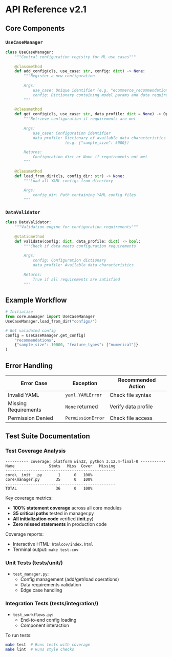 # API Reference v2.1

## Core Components

### `UseCaseManager`
```python
class UseCaseManager:
    """Central configuration registry for ML use cases"""
    
    @classmethod
    def add_config(cls, use_case: str, config: dict) -> None:
        """Register a new configuration
        
        Args:
            use_case: Unique identifier (e.g. "ecommerce_recommendations")
            config: Dictionary containing model params and data requirements
        """
        
    @classmethod
    def get_config(cls, use_case: str, data_profile: dict = None) -> Optional[dict]:
        """Retrieve configuration if requirements are met
        
        Args:
            use_case: Configuration identifier
            data_profile: Dictionary of available data characteristics
                          (e.g. {"sample_size": 5000})
                          
        Returns:
            Configuration dict or None if requirements not met
        """
        
    @classmethod
    def load_from_dir(cls, config_dir: str) -> None:
        """Load all YAML configs from directory
        
        Args:
            config_dir: Path containing YAML config files
        """
```

### `DataValidator`
```python
class DataValidator:
    """Validation engine for configuration requirements"""
    
    @staticmethod
    def validate(config: dict, data_profile: dict) -> bool:
        """Check if data meets configuration requirements
        
        Args:
            config: Configuration dictionary
            data_profile: Available data characteristics
            
        Returns:
            True if all requirements are satisfied
        """
```

## Example Workflow

```python
# Initialize
from core.manager import UseCaseManager
UseCaseManager.load_from_dir("configs/")

# Get validated config
config = UseCaseManager.get_config(
    "recommendations",
    {"sample_size": 10000, "feature_types": ["numerical"]}
)
```

## Error Handling

| Error Case | Exception | Recommended Action |
|------------|-----------|--------------------|
| Invalid YAML | `yaml.YAMLError` | Check file syntax |
| Missing Requirements | `None` returned | Verify data profile |
| Permission Denied | `PermissionError` | Check file access |

## Test Suite Documentation

### Test Coverage Analysis

```text
---------- coverage: platform win32, python 3.12.4-final-0 -----------
Name               Stmts   Miss  Cover   Missing
------------------------------------------------
core\__init__.py       1      0   100%
core\manager.py       35      0   100%
------------------------------------------------
TOTAL                 36      0   100%
```

Key coverage metrics:
- **100% statement coverage** across all core modules
- **35 critical paths** tested in manager.py
- **All initialization code** verified (__init__.py)
- **Zero missed statements** in production code

Coverage reports:
- Interactive HTML: `htmlcov/index.html`
- Terminal output: `make test-cov`

### Unit Tests (tests/unit/)
- `test_manager.py`:
  - Config management (add/get/load operations)
  - Data requirements validation
  - Edge case handling

### Integration Tests (tests/integration/)
- `test_workflows.py`:
  - End-to-end config loading
  - Component interaction

To run tests:
```bash
make test  # Runs tests with coverage
make lint  # Runs style checks
```
